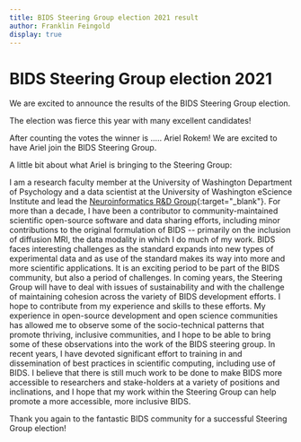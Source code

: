 ```yaml
---
title: BIDS Steering Group election 2021 result
author: Franklin Feingold
display: true
---
```


# BIDS Steering Group election 2021

We are excited to announce the results of the BIDS Steering Group election.

<!--more-->

The election was fierce this year with many excellent candidates! 

After counting the votes the winner is ..... Ariel Rokem! We are excited to have Ariel join the BIDS Steering Group. 

A little bit about what Ariel is bringing to the Steering Group:

I am a research faculty member at the University of Washington Department of Psychology and a data scientist at the University of Washington eScience Institute and lead the [Neuroinformatics R&D Group](https://neuroinformatics.uw.edu/){:target="_blank"}. For more than a decade, I have been a contributor to community-maintained scientific open-source software and data sharing efforts, including minor contributions to the original formulation of BIDS  -- primarily on the inclusion of diffusion MRI, the data modality in which I do much of my work. BIDS faces interesting challenges as the standard expands into new types of experimental data and as use of the standard makes its way into more and more scientific applications. It is an exciting period to be part of the BIDS community, but also a period of challenges. In coming years, the Steering Group will have to deal with issues of sustainability and with the challenge of maintaining cohesion across the variety of BIDS development efforts. I hope to contribute from my experience and skills to these efforts. My experience in open-source development and open science communities has allowed me to observe some of the socio-technical patterns that promote thriving, inclusive communities, and I hope to be able to bring some of these observations into the work of the BIDS steering group. In recent years, I have devoted significant effort to training in and dissemination of best practices in scientific computing, including use of BIDS. I believe that there is still much work to be done to make BIDS more accessible to researchers and stake-holders at a variety of positions and inclinations, and I hope that my work within the Steering Group can help promote a more accessible, more inclusive BIDS. 

Thank you again to the fantastic BIDS community for a successful Steering Group election!
